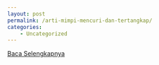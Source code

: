 ```yaml
---
layout: post
permalink: /arti-mimpi-mencuri-dan-tertangkap/
categories:
    - Uncategorized
---
```


[Baca Selengkapnya](/02)